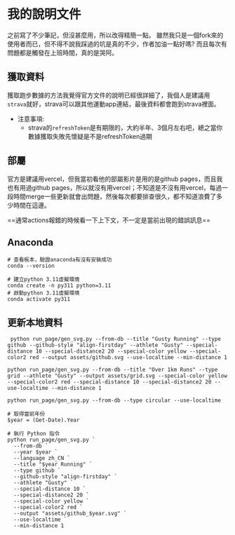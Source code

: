 # 我的說明文件

之前寫了不少筆記，但沒甚麼用，所以改得精簡一點。
雖然我只是一個fork來的使用者而已，但不得不說我踩過的坑是真的不少，作者加油一點好嗎?
而且每次有問題都是觸發在上班時間，真的是哭阿。

## 獲取資料

獲取跑步數據的方法我覺得官方文件的說明已經很詳細了，我個人是建議用`strava`就好，strava可以跟其他運動app連結，最後資料都會跑到strava裡面。

- 注意事項:
  - strava的`refreshToken`是有期限的，大約半年、3個月左右吧，總之當你數據獲取失敗先懷疑是不是refreshToken過期

## 部屬

官方是建議用vercel，但我當初看他的部屬影片是用的是github pages，而且我也有用過github pages，所以就沒有用vercel；不知道是不沒有用vercel，每過一段時間merge一些更新就會出問題，然後每次都要排查很久，都不知道浪費了多少時間在這邊。

==通常actions報錯的時候看一下上下文，不一定是當前出現的錯誤訊息==

## Anaconda

```terminal
# 查看板本，驗證anaconda有沒有安裝成功
conda --version
```

```terminal
# 建立python 3.11虛擬環境
conda create -n py311 python=3.11
# 啟動python 3.11虛擬環境
conda activate py311
```

## 更新本地資料

```terminal
 python run_page/gen_svg.py --from-db --title "Gusty Running" --type github --github-style "align-firstday" --athlete "Gusty" --special-distance 10 --special-distance2 20 --special-color yellow --special-color2 red --output assets/github.svg --use-localtime --min-distance 1

python run_page/gen_svg.py --from-db --title "Over 1km Runs" --type grid --athlete "Gusty" --output assets/grid.svg --special-color yellow --special-color2 red --special-distance 10 --special-distance2 20 --use-localtime --min-distance 1

python run_page/gen_svg.py --from-db --type circular --use-localtime

# 取得當前年份
$year = (Get-Date).Year

# 執行 Python 指令
python run_page/gen_svg.py `
  --from-db `
  --year $year `
  --language zh_CN `
  --title "$year Running" `
  --type github `
  --github-style "align-firstday" `
  --athlete "Gusty" `
  --special-distance 10 `
  --special-distance2 20 `
  --special-color yellow `
  --special-color2 red `
  --output "assets/github_$year.svg" `
  --use-localtime `
  --min-distance 1
```
